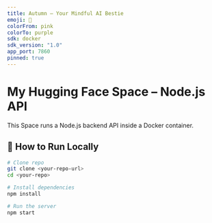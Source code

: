 ```yaml
---
title: Autumn — Your Mindful AI Bestie
emoji: 🍁
colorFrom: pink
colorTo: purple
sdk: docker
sdk_version: "1.0"
app_port: 7860
pinned: true
---
```


# My Hugging Face Space – Node.js API

This Space runs a Node.js backend API inside a Docker container.

## 🚀 How to Run Locally
```bash
# Clone repo
git clone <your-repo-url>
cd <your-repo>

# Install dependencies
npm install

# Run the server
npm start
